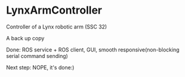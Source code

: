 LynxArmController
=================

Controller of a Lynx robotic arm (SSC 32)

A back up copy

Done: ROS service + ROS client, GUI, smooth responsive(non-blocking serial command sending)

Next step: NOPE, it's done:)

